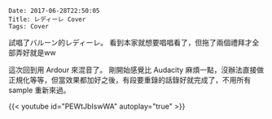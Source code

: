     Date: 2017-06-28T22:50:05
    Title: レディーレ Cover
    Tags: Cover

試唱了バルーン的レディーレ。
看到本家就想要唱唱看了，但拖了兩個禮拜才全部弄好就是ww

這次回到用 Ardour 來混音了。
剛開始感覺比 Audacity 麻煩一點，沒辦法直接做正規化等等，但當效果都加好之後，有段要重錄的話錄好就完成了，不用所有 sample 重新來過。

{{< youtube id="PEWtJbIswWA" autoplay="true" >}}
